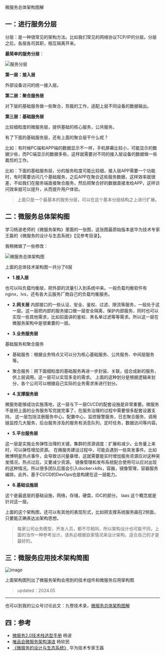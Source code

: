 微服务总体架构图解

## 一：进行服务分层
分层：是一种很常见的架构方法。比如我们常见的网络协议TCP/IP的分层。分层之后，各层各司其职，相互隔离开来。

**最简单的服务分层**：

![服务分层](https://img2020.cnblogs.com/blog/650581/202007/650581-20200713191005407-1932715238.png)


**第一层：接入层**

外部设备访问的统一接入层。

**第二层：聚合服务层**

对下层的基础服务做一些聚合，剪裁的工作，适配上层不同设备的数据输出。

**第三层：基础服务层**

比较细粒度的微服务层，提供基础的核心服务，公共服务。

有了下面的基础服务层，还有上面的聚合层干什么呢？

比如：有时候PC端和APP端的数据显示不一样，手机屏幕比较小，可能显示的数据少些，而PC端显示的数据多些，这样就需要对不同的接入层设备的数据做一些裁剪的工作。

比如：下面的基础服务层，分的服务粒度可能比较细，接入层APP需要一个功能时，有时需要访问几个基础服务，之后APP在聚合这些服务数据，这样效率就很差，不如我们在服务端直接聚合服务，然后把聚合好的数据直接发给APP，这样访问效率就可以提升，从而提升用户体验。

>上面只是一个最基本的服务分层，可以在这个基本分层结构之上进行扩展。

## 二：微服务总体架构图
学习杨波老师的《微服务架构》里面的一张图，这张图最原始版本是华为技术专家王磊的《微服务的设计与生态系统》【见参考目录】。

我稍微做了一些修改：

![微服务总体架构图](https://img2020.cnblogs.com/blog/650581/202007/650581-20200713193558436-2023891645.png)


上面的总体技术架构图一共分了6层

- **1.接入层**

也可以叫负载均衡层，把外部的流量引入到系统中来。一般负载均衡软件有nginx，lvs，还有各大云服务厂商自己的负载均衡服务。

- **2.网关层**
 内部接口的一些认证、安全、鉴权、过滤、限流等服务，一般处于这一层。这一层把内部的服务接口做一层安全隔离，保护内部服务，同时也可以实现一些其他需求，比如前面讲的鉴权、黑名单过滤等等需求。所以这一层在微服务架构中是很重要的一层。
 

- **3.业务服务层**

基础服务和聚合服务
  - 基础服务：根据业务特点又可以分为核心基础服务、公共服务、中间层服务等。
  - 聚合服务：把下面细粒度的基础服务再进一步封装、关联，组合成新的服务，供上层调用。这一层可以实现多变的需求。
  上面的这种划分是根据逻辑来划分，各个公司可以根据自己实际的业务需求来进行划分。
  
- **4.支撑服务层**

微服务能够成功实施落地，这一层与下一层CI/CD的配套设施是非常重要。微服务不是把上面的业务服务写完就完事了，在服务治理的过程中需要很多配套设置支持。
这一层包括注册服务中心，配置中心，监控报警服务，日志聚合服务，调用链监控几大服务，后台服务涉及的服务有消息队列，定时任务，数据访问等内容。

- **5.平台服务层**

这一层是实施业务弹性治理的关键。集群的资源调度：扩展和减少。业务量上来时，可以弹性增加资源。
在微服务建设过程中，可能会遇到一些突发事件。比如微博明星热点事件，会导致访问量暴增，这就需要能实时增加服务资源应对这种突发情况，热点过后，又要减少资源。
镜像管理和发布系统配合使用可以应对出现的这种情况。所以很多团队后面会引入docker+k8s，容器，镜像管理，容器服务编排。此外，基于CI/CD的DevOps也是构建在这一层能力。

- **6.基础设施层**

这个是最底层的基础设施，网络，存储，硬盘，IDC的部分。
laas 这个概念就是针对这一层。

上面的这个架构图，还可以有其他的表现形式，比如把支撑系统服务画在2侧面，只要能正确表达出架构思想。

>每家公司业务模型，开发人员，都不尽相同，所以架构设计也可能不同，上面的当作一种参考设计。请务必根据自家情况来设计架构，适合自己的才是最好的。

## 三：微服务应用技术架构简图

![image](https://img2024.cnblogs.com/blog/650581/202405/650581-20240527195514669-509111481.png)

上面架构图列出了微服务架构会用到的技术组件和微服务应用架构图

> updated：2024.05

---
也可以到我的公众号讨论此文：九卷技术录，[微服务总体架构图解](https://mp.weixin.qq.com/s/6MMrR94_9NTBpMGc6MKU1g)

## 四：参考

- [微服务2.0技术栈选型手册](https://mp.weixin.qq.com/s/OloZhn2pwfIrOQit_8jefA) 杨波
- [唯品会微服务架构演进](https://www.infoq.cn/article/mFQxr9JM01ua7_mEdZJM) 杨钦民
- [《微服务的设计与生态系统》](http://servicecomb.incubator.apache.org/assets/slides/20170619/MSAPrinciple&EcoSystem.pdf) 华为技术专家王磊
